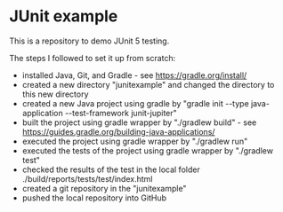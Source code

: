 # JUnit example

This is a repository to demo JUnit 5 testing.

The steps I followed to set it up from scratch:
- installed Java, Git, and Gradle - see https://gradle.org/install/
- created a new directory "junitexample" and changed the directory to this new directory
- created a new Java project using gradle by "gradle init --type java-application --test-framework junit-jupiter"
- built the project using gradle wrapper by "./gradlew build" - see https://guides.gradle.org/building-java-applications/
- executed the project using gradle wrapper by "./gradlew run"
- executed the tests of the project using gradle wrapper by "./gradlew test"
- checked the results of the test in the local folder ./build/reports/tests/test/index.html
- created a git repository in the "junitexample"
- pushed the local repository into GitHub
